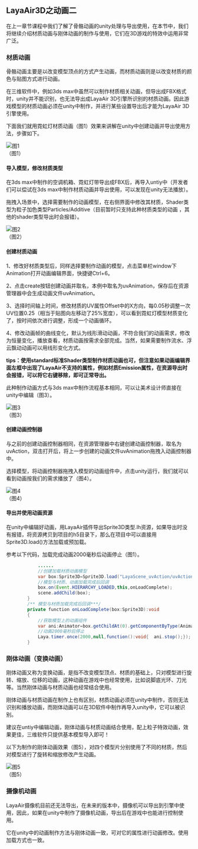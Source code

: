 ## LayaAir3D之动画二

在上一章节课程中我们了解了骨骼动画的unity处理与导出使用，在本节中，我们将继续介绍材质动画与刚体动画的制作与使用，它们在3D游戏的特效中运用非常广泛。

### 材质动画

骨骼动画主要是以改变模型顶点的方式产生动画，而材质动画则是以改变材质的颜色与贴图方式进行动画。

在三维软件中，例如3ds max中虽然可以制作材质相关动画，但导出成FBX格式时，unity并不能识别，也无法导出成LayaAir 3D引擎所识别的材质动画。因此游戏模型的材质动画必须在unity中制作，并进行某些设置导出后才能为LayaAir 3D引擎使用。

下面我们就用霓虹灯材质动画（图1）效果来讲解在unity中创建动画并导出使用方法，步骤如下。

![图1](img/1.gif)<br>（图1）

#### 导入模型，修改材质类型

在3ds max中制作的空调机箱、霓虹灯带导出成FBX后，再导入untiy中（开发者们可以偿试在3ds max中制作材质动画并导出使用，可以发现在unity无法播放）。

拖拽入场景中，选择需要制作的动画模型，在右侧界面中修改其材质，Shader类型为粒子加色类型Particles/Additive（目前暂时只支持此种材质类型的动画 ，其他的shader类型导出时会报错）。

![图2](img/2.png)<br>（图2）



#### 创建材质动画

1、修改好材质类型后，同样选择要制作动画的模型，点击菜单栏window下Animation打开动画编辑界面，快捷键Ctrl+6。

2、点击create按钮创建动画并取名，本例中取名为uvAnimation，保存后在资源管理器中会生成动画文件uvAnimation。

3、选择时间轴上时间，修改材质的UV属性Offset中的X方向，每0.05秒调整一次UV位置0.25（相当于贴图向左移动了25%宽度），可以看到霓虹灯模型材质变化了，按时间依次进行调整，形成一个动画循环。

4、修改动画帧的曲线变化，默认为线形滑动动画，不符合我们的动画需求，修改为恒量变化，播放查看，材质动画按需求全部完成。当然，如果需要制作流水、浮云飘动动画可以用线形变化方式。

**tips：使用standard标准Shader类型制作材质动画也可，但注意如果动画编辑界面左框中出现了LayaAir不支持的属性，例如材质Emission属性，在资源导出时会报错，可以将它右键移除，即可正常导出。**

此种制作动画方式与3ds max中制作流程基本相同，可以让美术设计师直接在unity中编辑（图3）。

![图3](img/3.gif)<br>（图3）



#### 创建动画控制器

与之前的创建动画控制器相同，在资源管理器中右键创建动画控制器，取名为uvAction，双击打开后，将上一步创建的动画文件uvAnimation拖拽入动画控制器中。

选择模型，将动画控制器拖拽入模型的动画组件中，点击unity运行，我们就可以看到动画按我们的需求播放了（图4）。

![图4](img/4.gif)<br>（图4）



#### 导出并使用动画资源

在unity中编辑好动画，用LayaAir插件导出Sprite3D类型.lh资源，如果导出时没有报错，将资源拷贝到项目的h5目录下，那么在项目中可以直接用Sprite3D.load()方法加载或预加载。

参考以下代码，加载完成动画2000毫秒后动画停止（图1）。

```java
			......
			//创建加载材质动画模型
			var box:Sprite3D=Sprite3D.load("LayaScene_uvAction/uvAction.lh");
			//模型与材质、动画加载完成后回调
			box.on(Event.HIERARCHY_LOADED,this,onLoadComplete);
			scene.addChild(box);
		}
		/** 模型与材质加载完成后回调***/		
		private function onLoadComplete(box:Sprite3D):void
		{
            //获取模型上的动画组件
            var ani:Animator=box.getChildAt(0).getComponentByType(Animator) as Animator;
            //动画2000毫秒后停止
            Laya.timer.once(2000,null,function():void{	ani.stop();});
        }
```



### 刚体动画（变换动画） 

刚体动画又称为变换动画，是指不改变模型顶点、材质的基础上，只对模型进行旋转、缩放、位移的动画，这种动画在游戏中也经常使用，比如说脚底光环、刀光等。当然刚体动画与材质动画也经常结合使用。

刚体动画与材质动画在制作上也有区别，材质动画必须在unity中制作，否则无法识别和播放动画，而刚体动画可以在3D软件中制作再导入unity中，它可以被识别。

建议在untiy中编辑动画，刚体动画与材质动画结合使用，配上粒子特效动画，效果更佳，三维软件只提供基本模型导入即可！

以下为制作的刚体动画效果（图5），对四个模型片分别使用了不同的材质，然后对模型进行了旋转和缩放修改产生动画。

![图5](img/5.gif)<br>（图5） 



### 摄像机动画

LayaAir摄像机目前还无法导出，在未来的版本中，摄像机可以导出到引擎中使用，因此，如果在unity中制作了摄像机动画，导出后在游戏中也能进行控制使用。

它在unity中的动画制作方法与刚体动画一致，可对它的属性进行动画修改。使用加载方式也一致。

